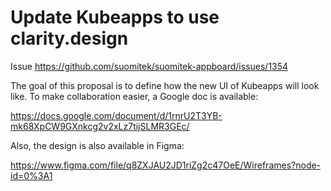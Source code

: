 # Update Kubeapps to use clarity.design

Issue https://github.com/suomitek/suomitek-appboard/issues/1354

The goal of this proposal is to define how the new UI of Kubeapps will look like. To make collaboration easier, a Google doc is available:

https://docs.google.com/document/d/1rnrU2T3YB-mk68XpCW9GXnkcg2v2xLz7tijSLMR3GEc/

Also, the design is also available in Figma:

https://www.figma.com/file/q8ZXJAU2JD1riZg2c47OeE/Wireframes?node-id=0%3A1
